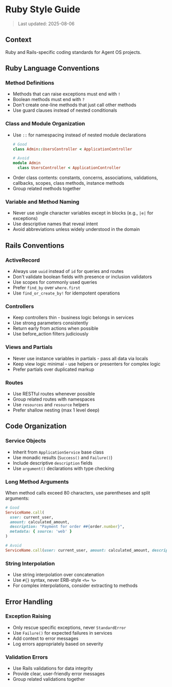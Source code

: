 # Ruby Style Guide

> Last updated: 2025-08-06

## Context

Ruby and Rails-specific coding standards for Agent OS projects.

## Ruby Language Conventions

### Method Definitions
- Methods that can raise exceptions must end with `!`
- Boolean methods must end with `?`
- Don't create one-line methods that just call other methods
- Use guard clauses instead of nested conditionals

### Class and Module Organization
- Use `::` for namespacing instead of nested module declarations
  ```ruby
  # Good
  class Admin::UsersController < ApplicationController
  
  # Avoid
  module Admin
    class UsersController < ApplicationController
  ```
- Order class contents: constants, concerns, associations, validations, callbacks, scopes, class methods, instance methods
- Group related methods together

### Variable and Method Naming
- Never use single character variables except in blocks (e.g., `|e|` for exceptions)
- Use descriptive names that reveal intent
- Avoid abbreviations unless widely understood in the domain

## Rails Conventions

### ActiveRecord
- Always use `uuid` instead of `id` for queries and routes
- Don't validate boolean fields with presence or inclusion validators
- Use scopes for commonly used queries
- Prefer `find_by` over `where.first`
- Use `find_or_create_by!` for idempotent operations

### Controllers
- Keep controllers thin - business logic belongs in services
- Use strong parameters consistently
- Return early from actions when possible
- Use before_action filters judiciously

### Views and Partials
- Never use instance variables in partials - pass all data via locals
- Keep view logic minimal - use helpers or presenters for complex logic
- Prefer partials over duplicated markup

### Routes
- Use RESTful routes whenever possible
- Group related routes with namespaces
- Use `resources` and `resource` helpers
- Prefer shallow nesting (max 1 level deep)

## Code Organization

### Service Objects
- Inherit from `ApplicationService` base class
- Use monadic results (`Success()` and `Failure()`)
- Include descriptive `description` fields
- Use `argument()` declarations with type checking

### Long Method Arguments
When method calls exceed 80 characters, use parentheses and split arguments:
```ruby
# Good
ServiceName.call(
  user: current_user,
  amount: calculated_amount,
  description: "Payment for order ##{order.number}",
  metadata: { source: 'web' }
)

# Avoid
ServiceName.call(user: current_user, amount: calculated_amount, description: "Payment for order ##{order.number}", metadata: { source: 'web' })
```

### String Interpolation
- Use string interpolation over concatenation
- Use `#{}` syntax, never ERB-style `<%= %>`
- For complex interpolations, consider extracting to methods

## Error Handling

### Exception Raising
- Only rescue specific exceptions, never `StandardError`
- Use `Failure()` for expected failures in services
- Add context to error messages
- Log errors appropriately based on severity

### Validation Errors
- Use Rails validations for data integrity
- Provide clear, user-friendly error messages
- Group related validations together